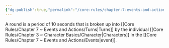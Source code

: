 ```yaml
---
{"dg-publish":true,"permalink":"/core-rules/chapter-7-events-and-actions/rounds/"}
---
```


A round is a period of 10 seconds that is broken up into [[Core Rules/Chapter 7 ~ Events and Actions/Turns\|Turns]] by the individual [[Core Rules/Chapter 3 ~ Character Basics/Character\|Characters]] in the [[Core Rules/Chapter 7 ~ Events and Actions/Events\|event]].